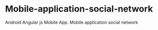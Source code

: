 # Mobile-application-social-network
Android Angular js Mobile App. Mobile application social network

